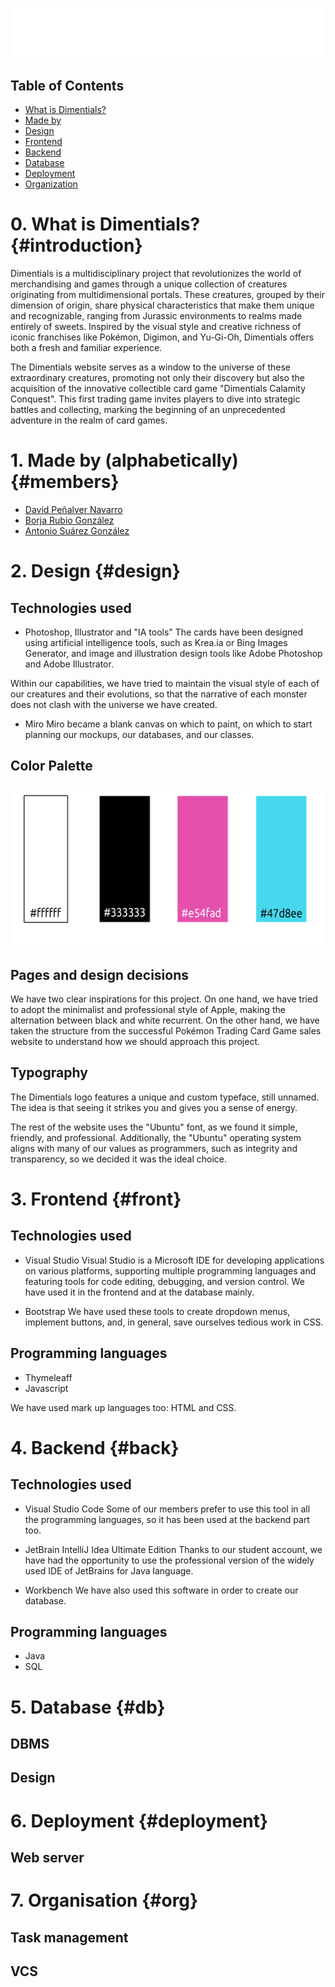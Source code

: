 
![Dimentials Logo](/documentacion/english_readme/img_readme/logo.png)

## Table of Contents

- [What is Dimentials?](#introduction)
- [Made by](#members)
- [Design](#design)
- [Frontend](#front)
- [Backend](#back)
- [Database](#db)
- [Deployment](#deployment)
- [Organization](#org)


# 0. What is Dimentials? {#introduction}
Dimentials is a multidisciplinary project that revolutionizes the world of merchandising and games through a unique collection of creatures originating from multidimensional portals. These creatures, grouped by their dimension of origin, share physical characteristics that make them unique and recognizable, ranging from Jurassic environments to realms made entirely of sweets. Inspired by the visual style and creative richness of iconic franchises like Pokémon, Digimon, and Yu-Gi-Oh, Dimentials offers both a fresh and familiar experience.

The Dimentials website serves as a window to the universe of these extraordinary creatures, promoting not only their discovery but also the acquisition of the innovative collectible card game "Dimentials Calamity Conquest". This first trading game invites players to dive into strategic battles and collecting, marking the beginning of an unprecedented adventure in the realm of card games.


# 1. Made by (alphabetically) {#members}
- [David Peñalver Navarro](https://github.com/david13penalver/)
- [Borja Rubio González](https://github.com/BorjaRubio)
- [Antonio Suárez González](https://github.com/lueyo31/)

# 2. Design {#design}
## Technologies used

- Photoshop, Illustrator and "IA tools" 
The cards have been designed using artificial intelligence tools, such as Krea.ia or Bing Images Generator, and image and illustration design tools like Adobe Photoshop and Adobe Illustrator. 

Within our capabilities, we have tried to maintain the visual style of each of our creatures and their evolutions, so that the narrative of each monster does not clash with the universe we have created.

- Miro
Miro became a blank canvas on which to paint, on which to start planning our mockups, our databases, and our classes.

## Color Palette 

![alt text](/documentacion/english_readme/img_readme/color_palette.png)

## Pages and design decisions

We have two clear inspirations for this project. On one hand, we have tried to adopt the minimalist and professional style of Apple, making the alternation between black and white recurrent. On the other hand, we have taken the structure from the successful Pokémon Trading Card Game sales website to understand how we should approach this project.

## Typography

The Dimentials logo features a unique and custom typeface, still unnamed. The idea is that seeing it strikes you and gives you a sense of energy.

The rest of the website uses the "Ubuntu" font, as we found it simple, friendly, and professional. Additionally, the "Ubuntu" operating system aligns with many of our values as programmers, such as integrity and transparency, so we decided it was the ideal choice.

#  3. Frontend {#front}
## Technologies used

- Visual Studio
Visual Studio is a Microsoft IDE for developing applications on various platforms, supporting multiple programming languages and featuring tools for code editing, debugging, and version control. We have used it in the frontend and at the database mainly.

- Bootstrap
We have used these tools to create dropdown menus, implement buttons, and, in general, save ourselves tedious work in CSS.

## Programming languages

- Thymeleaff
- Javascript

We have used mark up languages too: HTML and CSS.


# 4. Backend {#back}
## Technologies used

- Visual Studio Code
Some of our members prefer to use this tool in all the programming languages, so it has been used at the backend part too.

- JetBrain IntelliJ Idea Ultimate Edition
Thanks to our student account, we have had the opportunity to use the professional version of the widely used IDE of JetBrains for Java language.

- Workbench
We have also used this software in order to create our database. 

## Programming languages

- Java
- SQL


# 5. Database {#db}

## DBMS

## Design


# 6. Deployment {#deployment}

## Web server


# 7. Organisation {#org}

## Task management

## VCS
